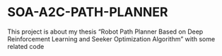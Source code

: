 # SOA-A2C-PATH-PLANNER
This project is about my thesis “Robot Path Planner Based on Deep Reinforcement Learning and Seeker Optimization Algorithm” with some related code
